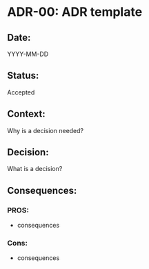 # ADR-00: ADR template

## Date:
YYYY-MM-DD

## Status:
Accepted

## Context:
Why is a decision needed?

## Decision:
What is a decision?

## Consequences:
### PROS:
- consequences

### Cons:
- consequences
